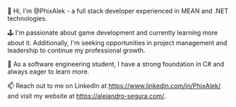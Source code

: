 🖖 Hi, I'm @PhixAlek - a full stack developer experienced in MEAN and .NET technologies.

🕹️ I'm passionate about game development and currently learning more about it. Additionally, I'm seeking opportunities in project management and leadership to continue my professional growth.

🌱 As a software engineering student, I have a strong foundation in C# and always eager to learn more.

📫 Reach out to me on LinkedIn at https://www.linkedin.com/in/PhixAlek/ and visit my website at https://alejandro-segura.com/.

<!---
Alek1l99/Alek1l99 is a ✨ special ✨ repository because its `README.md` (this file) appears on your GitHub profile.
You can click the Preview link to take a look at your changes.
--->
